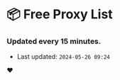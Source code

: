 # :package: Free Proxy List
### Updated every 15 minutes.

- Last updated: `2024-05-26 09:24`

:heart:
